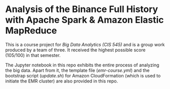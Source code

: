 # Analysis of the Binance Full History with Apache Spark & Amazon Elastic MapReduce

This is a course project for *Big Data Analytics (CIS 545)* and is a group work produced by a team of three. It received the highest possible score (105/100) in that semester.

The Jupyter notebook in this repo exhibits the entire process of analyzing the big data. Apart from it, the template file (*emr-course.yml*) and the bootstrap script (*update.sh*) for Amazon CloudFormation (which is used to initiate the EMR cluster) are also provided in this repo.
